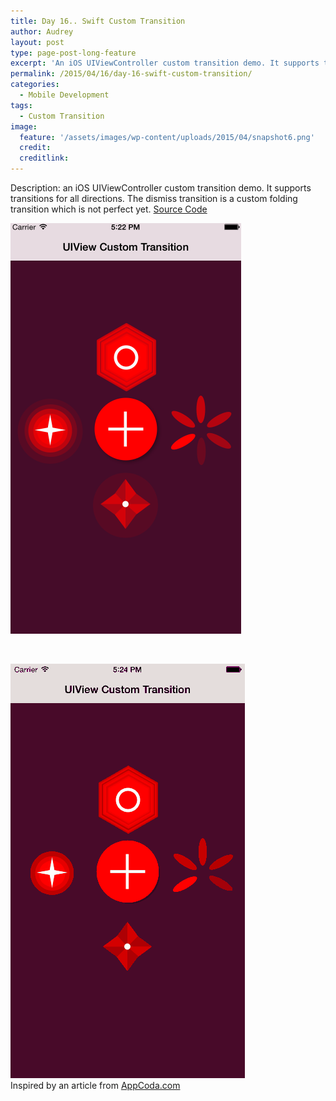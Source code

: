 ```yaml
---
title: Day 16.. Swift Custom Transition
author: Audrey
layout: post
type: page-post-long-feature
excerpt: 'An iOS UIViewController custom transition demo. It supports transitions for all directions. The dismiss transition is a custom folding transition which is not perfect yet'
permalink: /2015/04/16/day-16-swift-custom-transition/
categories:
  - Mobile Development
tags:
  - Custom Transition
image:
  feature: '/assets/images/wp-content/uploads/2015/04/snapshot6.png'
  credit: 
  creditlink: 
---
```

Description: an iOS UIViewController custom transition demo. It supports transitions for all directions. The dismiss transition is a custom folding transition which is not perfect yet. <a href="https://github.com/vidaaudrey/016-CustomTransitions" target="_blank">Source Code</a>

[<img class=" size-full wp-image-791 aligncenter" src="/assets/images/wp-content/uploads/2015/04/snapshot14.png" alt="snapshot1" width="369" height="657" />][1]

&nbsp;

[<img class=" size-full wp-image-790 aligncenter" src="/assets/images/wp-content/uploads/2015/04/snapshot5.gif" alt="snapshot" width="375" height="663" />][2]  
Inspired by an article from [AppCoda.com][3]

 [1]: /assets/images/wp-content/uploads/2015/04/snapshot14.png
 [2]: /assets/images/wp-content/uploads/2015/04/snapshot5.gif
 [3]: http://www.appcoda.com/custom-view-controller-transitions-tutorial/